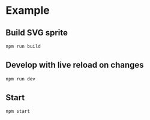 # Example

## Build SVG sprite

```bash
npm run build
```

## Develop with live reload on changes

```bash
npm run dev
```

## Start

```bash
npm start
```
